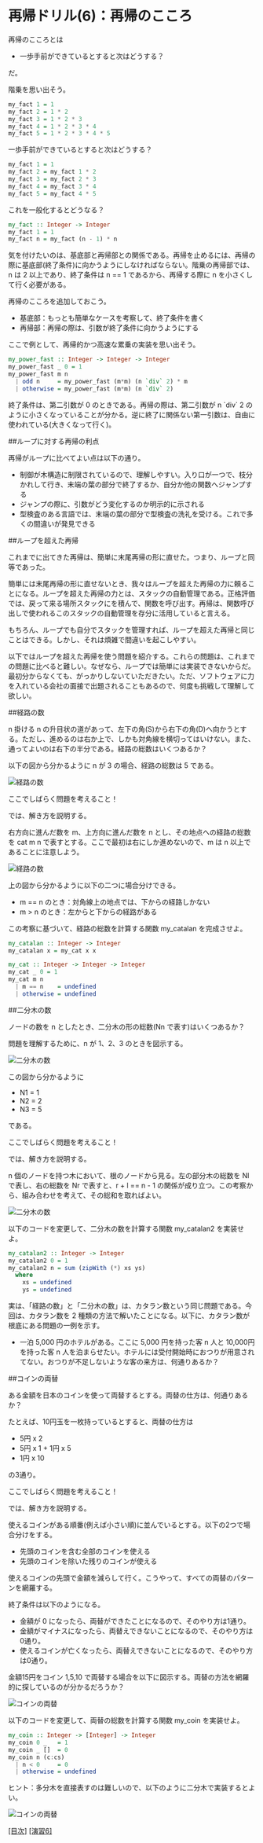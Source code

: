 # 再帰ドリル(6)：再帰のこころ

再帰のこころとは

- 一歩手前ができているとすると次はどうする？

だ。

階乗を思い出そう。

```haskell
my_fact 1 = 1
my_fact 2 = 1 * 2
my_fact 3 = 1 * 2 * 3
my_fact 4 = 1 * 2 * 3 * 4
my_fact 5 = 1 * 2 * 3 * 4 * 5
```

一歩手前ができているとすると次はどうする？

```haskell
my_fact 1 = 1
my_fact 2 = my_fact 1 * 2
my_fact 3 = my_fact 2 * 3
my_fact 4 = my_fact 3 * 4
my_fact 5 = my_fact 4 * 5
```

これを一般化するとどうなる？

```haskell
my_fact :: Integer -> Integer
my_fact 1 = 1
my_fact n = my_fact (n - 1) * n
```

気を付けたいのは、基底部と再帰部との関係である。再帰を止めるには、再帰の際に基底部(終了条件)に向かうようにしなければならない。階乗の再帰部では、n は 2 以上であり、終了条件は n == 1 であるから、再帰する際に n を小さくして行く必要がある。

再帰のこころを追加しておこう。

- 基底部：もっとも簡単なケースを考察して、終了条件を書く
- 再帰部：再帰の際は、引数が終了条件に向かうようにする

ここで例として、再帰的かつ高速な累乗の実装を思い出そう。

```haskell
my_power_fast :: Integer -> Integer -> Integer
my_power_fast _ 0 = 1
my_power_fast m n
  | odd n     = my_power_fast (m*m) (n `div` 2) * m
  | otherwise = my_power_fast (m*m) (n `div` 2)
```

終了条件は、第二引数が 0 のときである。再帰の際は、第二引数が n \`div\` 2 のように小さくなっていることが分かる。逆に終了に関係ない第一引数は、自由に使われている(大きくなって行く)。

##ループに対する再帰の利点

再帰がループに比べてよい点は以下の通り。

- 制御が木構造に制限されているので、理解しやすい。入り口が一つで、枝分かれして行き、末端の葉の部分で終了するか、自分か他の関数へジャンプする
- ジャンプの際に、引数がどう変化するのか明示的に示される
- 型検査のある言語では、末端の葉の部分で型検査の洗礼を受ける。これで多くの間違いが発見できる

##ループを超えた再帰

これまでに出てきた再帰は、簡単に末尾再帰の形に直せた。つまり、ループと同等であった。

簡単には末尾再帰の形に直せないとき、我々はループを超えた再帰の力に頼ることになる。ループを超えた再帰の力とは、スタックの自動管理である。正格評価では、戻って来る場所スタックにを積んで、関数を呼び出す。再帰は、関数呼び出しで使われるこのスタックの自動管理を存分に活用していると言える。

もちろん、ループでも自分でスタックを管理すれば、ループを超えた再帰と同じことはできる。しかし、それは煩雑で間違いを起こしやすい。

以下ではループを超えた再帰を使う問題を紹介する。これらの問題は、これまでの問題に比べると難しい。なぜなら、ループでは簡単には実装できないからだ。最初分からなくても、がっかりしないていただきたい。ただ、ソフトウェアに力を入れている会社の面接で出題されることもあるので、何度も挑戦して理解して欲しい。

##経路の数

n 掛ける n の升目状の道があって、左下の角(S)から右下の角(D)へ向かうとする。ただし、進めるのは右か上で、しかも対角線を横切ってはいけない。また、通ってよいのは右下の半分である。経路の総数はいくつあるか？

以下の図から分かるように n が 3 の場合、経路の総数は 5 である。

![経路の数](figs/routing.png?raw=true)

ここでしばらく問題を考えること！

では、解き方を説明する。

右方向に進んだ数を m、上方向に進んだ数を n とし、その地点への経路の総数を cat m n で表すとする。ここで最初は右にしか進めないので、m は n 以上であることに注意しよう。

![経路の数](figs/routing2.png?raw=true)

上の図から分かるように以下の二つに場合分けできる。

- m == n のとき：対角線上の地点では、下からの経路しかない
- m > n のとき：左からと下からの経路がある

この考察に基づいて、経路の総数を計算する関数 my_catalan を完成させよ。

```haskell
my_catalan :: Integer -> Integer
my_catalan x = my_cat x x

my_cat :: Integer -> Integer -> Integer
my_cat _ 0 = 1
my_cat m n
  | m == n    = undefined
  | otherwise = undefined
```

##二分木の数

ノードの数を n としたとき、二分木の形の総数(Nn で表す)はいくつあるか？

問題を理解するために、n が 1、2、3 のときを図示する。

![二分木の数](figs/tree.png?raw=true)

この図から分かるように

- N1 = 1
- N2 = 2
- N3 = 5

である。

ここでしばらく問題を考えること！

では、解き方を説明する。

n 個のノードを持つ木において、根のノードから見る。左の部分木の総数を Nl で表し、右の総数を Nr で表すと、r + l == n - 1 の関係が成り立つ。この考察から、組み合わせを考えて、その総和を取ればよい。

![二分木の数](figs/tree2.png?raw=true)

以下のコードを変更して、二分木の数を計算する関数 my_catalan2 を実装せよ。

```haskell
my_catalan2 :: Integer -> Integer
my_catalan2 0 = 1
my_catalan2 n = sum (zipWith (*) xs ys)
  where
    xs = undefined
    ys = undefined
```

実は、「経路の数」と「二分木の数」は、カタラン数という同じ問題である。今回は、カタラン数を 2 種類の方法で解いたことになる。以下に、カタラン数が根底にある問題の一例を示す。

- 一泊 5,000 円のホテルがある。ここに 5,000 円を持った客 n 人と 10,000円を持った客 n 人を泊まらせたい。ホテルには受付開始時におつりが用意されてない。おつりが不足しないような客の来方は、何通りあるか？

##コインの両替

ある金額を日本のコインを使って両替するとする。両替の仕方は、何通りあるか？

たとえば、10円玉を一枚持っているとすると、両替の仕方は

- 5円 x 2
- 5円 x 1 + 1円 x 5
- 1円 x 10

の3通り。

ここでしばらく問題を考えること！

では、解き方を説明する。

使えるコインがある順番(例えば小さい順)に並んでいるとする。以下の2つで場合分けをする。

- 先頭のコインを含む全部のコインを使える
- 先頭のコインを除いた残りのコインが使える

使えるコインの先頭で金額を減らして行く。こうやって、すべての両替のパターンを網羅する。

終了条件は以下のようになる。

- 金額が 0 になったら、両替ができたことになるので、そのやり方は1通り。
- 金額がマイナスになったら、両替えできないことになるので、そのやり方は0通り。
- 使えるコインが亡くなったら、両替えできないことになるので、そのやり方は0通り。

金額15円をコイン 1,5,10 で両替する場合を以下に図示する。両替の方法を網羅的に探しているのが分かるだろうか？

![コインの両替](figs/coin.png?raw=true)

以下のコードを変更して、両替の総数を計算する関数 my_coin を実装せよ。

```haskell
my_coin :: Integer -> [Integer] -> Integer
my_coin 0 _   = 1
my_coin _ []  = 0
my_coin n (c:cs)
  | n < 0     = 0
  | otherwise = undefined
```

ヒント：多分木を直接表すのは難しいので、以下のように二分木で実装するとよい。

![コインの両替](figs/coin2.png?raw=true)

[[目次]](../README.md) [[演習6]](../exercise/6.hs)
